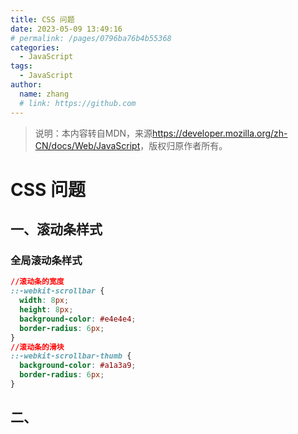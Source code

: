 ```yaml
---
title: CSS 问题
date: 2023-05-09 13:49:16
# permalink: /pages/0796ba76b4b55368
categories:
  - JavaScript
tags:
  - JavaScript
author:
  name: zhang
  # link: https://github.com
---
```


> 说明：本内容转自MDN，来源<https://developer.mozilla.org/zh-CN/docs/Web/JavaScript>，版权归原作者所有。

# CSS 问题

## 一、滚动条样式

### 全局滚动条样式
```css
//滚动条的宽度
::-webkit-scrollbar {
  width: 8px;
  height: 8px;
  background-color: #e4e4e4;
  border-radius: 6px;
}
//滚动条的滑块
::-webkit-scrollbar-thumb {
  background-color: #a1a3a9;
  border-radius: 6px;
}
```

## 二、

